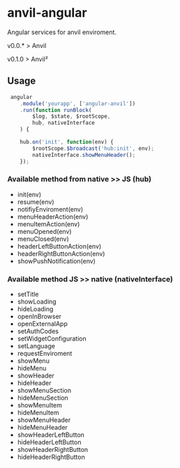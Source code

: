 # anvil-angular

Angular services for anvil enviroment.

v0.0.* > Anvil

v0.1.0 > Anvil²



## Usage
```javascript
 angular
    .module('yourapp', ['angular-anvil'])
    .run(function runBlock(
        $log, $state, $rootScope,
        hub, nativeInterface
    ) {

    hub.on('init', function(env) {
        $rootScope.$broadcast('hub:init', env);
        nativeInterface.showMenuHeader();
    });

```


### Available method from native >> JS (hub)
* init(env)
* resume(env)
* notifiyEnviroment(env)
* menuHeaderAction(env)
* menuItemAction(env)
* menuOpened(env)
* menuClosed(env)
* headerLeftButtonAction(env)
* headerRightButtonAction(env)
* showPushNotification(env)

### Available method JS >> native (nativeInterface)
* setTitle
* showLoading
* hideLoading
* openInBrowser
* openExternalApp
* setAuthCodes
* setWidgetConfiguration
* setLanguage
* requestEnviroment
* showMenu
* hideMenu
* showHeader
* hideHeader
* showMenuSection
* hideMenuSection
* showMenuItem
* hideMenuItem
* showMenuHeader
* hideMenuHeader
* showHeaderLeftButton
* hideHeaderLeftButton
* showHeaderRightButton
* hideHeaderRightButton
